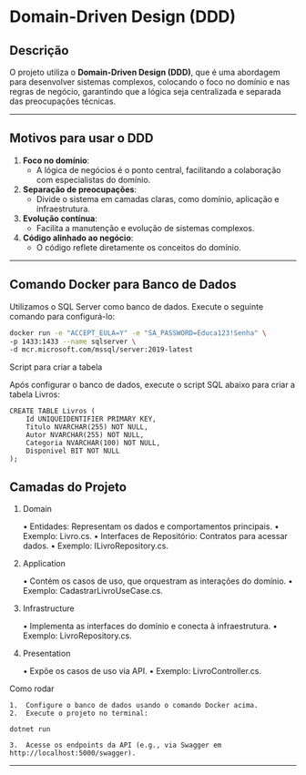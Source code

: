 # Domain-Driven Design (DDD)

## **Descrição**
O projeto utiliza o **Domain-Driven Design (DDD)**, que é uma abordagem para desenvolver sistemas complexos, colocando o foco no domínio e nas regras de negócio, garantindo que a lógica seja centralizada e separada das preocupações técnicas.

---

## **Motivos para usar o DDD**
1. **Foco no domínio**:
   - A lógica de negócios é o ponto central, facilitando a colaboração com especialistas do domínio.
2. **Separação de preocupações**:
   - Divide o sistema em camadas claras, como domínio, aplicação e infraestrutura.
3. **Evolução contínua**:
   - Facilita a manutenção e evolução de sistemas complexos.
4. **Código alinhado ao negócio**:
   - O código reflete diretamente os conceitos do domínio.

---

## **Comando Docker para Banco de Dados**
Utilizamos o SQL Server como banco de dados. Execute o seguinte comando para configurá-lo:

```bash
docker run -e "ACCEPT_EULA=Y" -e "SA_PASSWORD=Educa123!Senha" \
-p 1433:1433 --name sqlserver \
-d mcr.microsoft.com/mssql/server:2019-latest
```

Script para criar a tabela

Após configurar o banco de dados, execute o script SQL abaixo para criar a tabela Livros:

```
CREATE TABLE Livros (
    Id UNIQUEIDENTIFIER PRIMARY KEY,
    Titulo NVARCHAR(255) NOT NULL,
    Autor NVARCHAR(255) NOT NULL,
    Categoria NVARCHAR(100) NOT NULL,
    Disponivel BIT NOT NULL
);

```

## Camadas do Projeto

1. Domain

	•	Entidades: Representam os dados e comportamentos principais.
	•	Exemplo: Livro.cs.
	•	Interfaces de Repositório: Contratos para acessar dados.
	•	Exemplo: ILivroRepository.cs.

2. Application

	•	Contém os casos de uso, que orquestram as interações do domínio.
	•	Exemplo: CadastrarLivroUseCase.cs.

3. Infrastructure

	•	Implementa as interfaces do domínio e conecta à infraestrutura.
	•	Exemplo: LivroRepository.cs.

4. Presentation

	•	Expõe os casos de uso via API.
	•	Exemplo: LivroController.cs.

Como rodar

	1.	Configure o banco de dados usando o comando Docker acima.
	2.	Execute o projeto no terminal:

```
dotnet run
```

	3.	Acesse os endpoints da API (e.g., via Swagger em http://localhost:5000/swagger).

---
